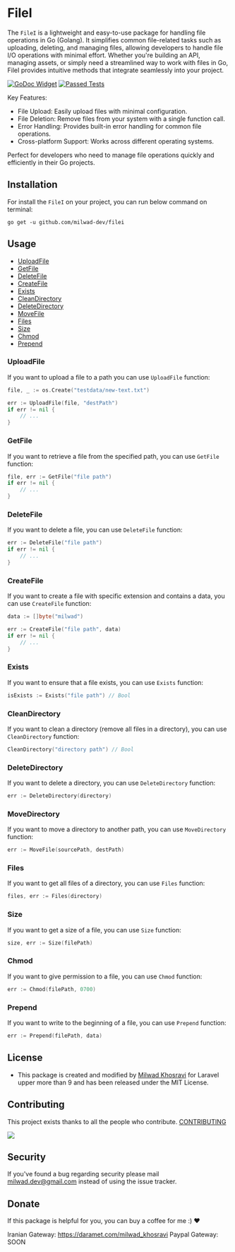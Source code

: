 # FileI

The `FileI` is a lightweight and easy-to-use package for handling file operations in Go (Golang). It simplifies common file-related tasks such as uploading, deleting, and managing files, allowing developers to handle file I/O operations with minimal effort. Whether you're building an API, managing assets, or simply need a streamlined way to work with files in Go, FileI provides intuitive methods that integrate seamlessly into your project.

[![GoDoc Widget](https://godoc.org/github.com/milwad-devi/filei?status.svg)](https://pkg.go.dev/github.com/milwad-dev/filei)
[![Passed Tests](https://github.com/milwad-dev/filei/actions/workflows/tests.yml/badge.svg)](https://github.com/milwad-dev/filei/actions/workflows/tests.yml)

Key Features:

- File Upload: Easily upload files with minimal configuration.
- File Deletion: Remove files from your system with a single function call.
- Error Handling: Provides built-in error handling for common file operations.
- Cross-platform Support: Works across different operating systems.

Perfect for developers who need to manage file operations quickly and efficiently in their Go projects.

## Installation

For install the `FileI` on your project, you can run below command on terminal:

```shell
go get -u github.com/milwad-dev/filei
```

## Usage

- [UploadFile](#upload-file)
- [GetFile](#get-file)
- [DeleteFile](#delete-file)
- [CreateFile](#create-file)
- [Exists](#exists)
- [CleanDirectory](#clean-directory)
- [DeleteDirectory](#delete-directory)
- [MoveFile](#move-file)
- [Files](#files)
- [Size](#size)
- [Chmod](#chmod)
- [Prepend](#prepend)

<a name="upload-file"></a>
### UploadFile

If you want to upload a file to a path you can use `UploadFile` function:

```go
file, _ := os.Create("testdata/new-text.txt")

err := UploadFile(file, "destPath")
if err != nil {
    // ...
}
```

<a name="get-file"></a>
### GetFile

If you want to retrieve a file from the specified path, you can use `GetFile` function:

```go
file, err := GetFile("file path")
if err != nil {
	// ...
}
```

<a name="delete-file"></a>
### DeleteFile

If you want to delete a file, you can use `DeleteFile` function:

```go
err := DeleteFile("file path")
if err != nil {
    // ...
}
```

<a name="create-file"></a>
### CreateFile

If you want to create a file with specific extension and contains a data, you can use `CreateFile` function:

```go
data := []byte("milwad")

err := CreateFile("file path", data)
if err != nil {
    // ...
}
```

<a name="exists"></a>
### Exists

If you want to ensure that a file exists, you can use `Exists` function:

```go
isExists := Exists("file path") // Bool
```

<a name="clean-directory"></a>
### CleanDirectory

If you want to clean a directory (remove all files in a directory), you can use `CleanDirectory` function:

```go
CleanDirectory("directory path") // Bool
```

<a name="delete-directory"></a>
### DeleteDirectory

If you want to delete a directory, you can use `DeleteDirectory` function:

```go
err := DeleteDirectory(directory)
```

<a name="move-directory"></a>
### MoveDirectory

If you want to move a directory to another path, you can use `MoveDirectory` function:

```go
err := MoveFile(sourcePath, destPath)
```

<a name="files"></a>
### Files

If you want to get all files of a directory, you can use `Files` function:

```go
files, err := Files(directory)
```

<a name="size"></a>
### Size

If you want to get a size of a file, you can use `Size` function:

```go
size, err := Size(filePath)
```

<a name="chmod"></a>
### Chmod

If you want to give permission to a file, you can use `Chmod` function:

```go
err := Chmod(filePath, 0700)
```

<a name="prepend"></a>
### Prepend

If you want to write to the beginning of a file, you can use `Prepend` function:

```go
err := Prepend(filePath, data)
```

## License

* This package is created and modified by <a href="https://github.com/milwad-dev" target="_blank">Milwad Khosravi</a> for Laravel upper more than 9 and has been released under the MIT License.

## Contributing

This project exists thanks to all the people who contribute. [CONTRIBUTING](https://github.com/milwad-dev/filei/graphs/contributors)

<a href="https://github.com/milwad-dev/filei/graphs/contributors"><img src="https://opencollective.com/filei/contributors.svg?width=890&button=false" /></a>

## Security

If you've found a bug regarding security please mail [milwad.dev@gmail.com](mailto:milwad.dev@gmail.com) instead of using the issue tracker.


## Donate

If this package is helpful for you, you can buy a coffee for me :) ❤️

Iranian Gateway: https://daramet.com/milwad_khosravi
Paypal Gateway: SOON
